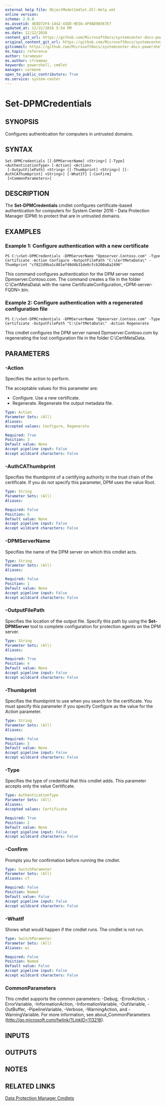 ```yaml
---
external help file: ObjectModelCmdlet.dll-Help.xml
online version: 
schema: 2.0.0
ms.assetid: 4E8D72F4-1442-43DD-9E56-4F9AD90367E7
updated_at: 12/22/2016 5:54 PM
ms.date: 12/22/2016
content_git_url: https://github.com/MicrosoftDocs/systemcenter-docs-powershell/blob/live/systemcenter-cmdlets/SystemCenter2016/DataProtectionManager/vlatest/Set-DPMCredentials.md
original_content_git_url: https://github.com/MicrosoftDocs/systemcenter-docs-powershell/blob/live/systemcenter-cmdlets/SystemCenter2016/DataProtectionManager/vlatest/Set-DPMCredentials.md
gitcommit: https://github.com/MicrosoftDocs/systemcenter-docs-powershell/blob/17c3a51bd892aad46c731d9f381f0704b4815004/systemcenter-cmdlets/SystemCenter2016/DataProtectionManager/vlatest/Set-DPMCredentials.md
ms.topic: reference
author: tarameyer
ms.author: cfreeman
keywords: powershell, cmdlet
manager: carmonm
open_to_public_contributors: True
ms.service: system-center
---
```


# Set-DPMCredentials

## SYNOPSIS
Configures authentication for computers in untrusted domains.

## SYNTAX

```
Set-DPMCredentials [[-DPMServerName] <String>] [-Type] <AuthenticationType> [-Action] <Action>
 [-OutputFilePath] <String> [[-Thumbprint] <String>] [[-AuthCAThumbprint] <String>] [-WhatIf] [-Confirm]
 [<CommonParameters>]
```

## DESCRIPTION
The **Set-DPMCredentials** cmdlet configures certificate-based authentication for computers for System Center 2016 - Data Protection Manager (DPM) to protect that are in untrusted domains.

## EXAMPLES

### Example 1: Configure authentication with a new certificate
```
PS C:\>Set-DPMCredentials -DPMServerName "Dpmserver.Contoso.com" -Type Certificate -Action Configure -OutputFilePath "C:\CertMetaData\" -Thumbprint "cf822d9ba1c801ef40d4b31de0cfcb200a8a2496"
```

This command configures authentication for the DPM server named Dpmserver.Contoso.com.
The command creates a file in the folder C:\CertMetaData\ with the name CertificateConfiguration_\<DPM-server-FQDN\>.bin.

### Example 2: Configure authentication with a regenerated configuration file
```
PS C:\>Set-DPMCredentials -DPMServerName "Dpmserver.Contoso.com" -Type Certificate -OutputFilePath "C:\CertMetaData\" -Action Regenerate
```

This cmdlet configures the DPM server named Dpmserver.Contoso.com by regenerating the lost configuration file in the folder C:\CertMetaData\.

## PARAMETERS

### -Action
Specifies the action to perform.

The acceptable values for this parameter are:

- Configure.
Use a new certificate.
- Regenerate.
Regenerate the output metadata file.

```yaml
Type: Action
Parameter Sets: (All)
Aliases: 
Accepted values: Configure, Regenerate

Required: True
Position: 3
Default value: None
Accept pipeline input: False
Accept wildcard characters: False
```

### -AuthCAThumbprint
Specifies the thumbprint of a certifying authority in the trust chain of the certificate.
If you do not specify this parameter, DPM uses the value Root.

```yaml
Type: String
Parameter Sets: (All)
Aliases: 

Required: False
Position: 6
Default value: None
Accept pipeline input: False
Accept wildcard characters: False
```

### -DPMServerName
Specifies the name of the DPM server on which this cmdlet acts.

```yaml
Type: String
Parameter Sets: (All)
Aliases: 

Required: False
Position: 1
Default value: None
Accept pipeline input: False
Accept wildcard characters: False
```

### -OutputFilePath
Specifies the location of the output file.
Specify this path by using the **Set-DPMServer** tool to complete configuration for protection agents on the DPM server.

```yaml
Type: String
Parameter Sets: (All)
Aliases: 

Required: True
Position: 4
Default value: None
Accept pipeline input: False
Accept wildcard characters: False
```

### -Thumbprint
Specifies the thumbprint to use when you search for the certificate.
You must specify this parameter if you specify Configure as the value for the *Action* parameter.

```yaml
Type: String
Parameter Sets: (All)
Aliases: 

Required: False
Position: 5
Default value: None
Accept pipeline input: False
Accept wildcard characters: False
```

### -Type
Specifies the type of credential that this cmdlet adds.
This parameter accepts only the value Certificate.

```yaml
Type: AuthenticationType
Parameter Sets: (All)
Aliases: 
Accepted values: Certificate

Required: True
Position: 2
Default value: None
Accept pipeline input: False
Accept wildcard characters: False
```

### -Confirm
Prompts you for confirmation before running the cmdlet.

```yaml
Type: SwitchParameter
Parameter Sets: (All)
Aliases: cf

Required: False
Position: Named
Default value: False
Accept pipeline input: False
Accept wildcard characters: False
```

### -WhatIf
Shows what would happen if the cmdlet runs.
The cmdlet is not run.

```yaml
Type: SwitchParameter
Parameter Sets: (All)
Aliases: wi

Required: False
Position: Named
Default value: False
Accept pipeline input: False
Accept wildcard characters: False
```

### CommonParameters
This cmdlet supports the common parameters: -Debug, -ErrorAction, -ErrorVariable, -InformationAction, -InformationVariable, -OutVariable, -OutBuffer, -PipelineVariable, -Verbose, -WarningAction, and -WarningVariable. For more information, see about_CommonParameters (http://go.microsoft.com/fwlink/?LinkID=113216).

## INPUTS

## OUTPUTS

## NOTES

## RELATED LINKS

[Data Protection Manager Cmdlets](xref:SystemCenter2016/DataProtectionManager/vlatest/DataProtectionManager.md)

